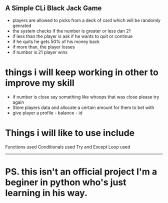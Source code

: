 ## A Simple CLi Black Jack Game

- players are allowed to picks from a deck of card which will be randomly genrated
- the system checks if the number is greater or less dan 21
- if less than the player is ask if he wants to quit or continue
- if he quits he gets 50% of his money back
- if more than, the player losses
- if number is 21 player wins

# things i will keep working in other to improve my skill
- if number is close say something like whoops that was close please try again
- Store players data and allocate a certain amount for them to bet with
- give player a profile
      - balance
      - id


# Things i will like to use include
Functions                             used
Conditionals                          used
Try and Except
Loop                                  used
______________________________________________________________________________________________

# PS.  this isn't an official project I'm a beginer in python who's just learning in his way.